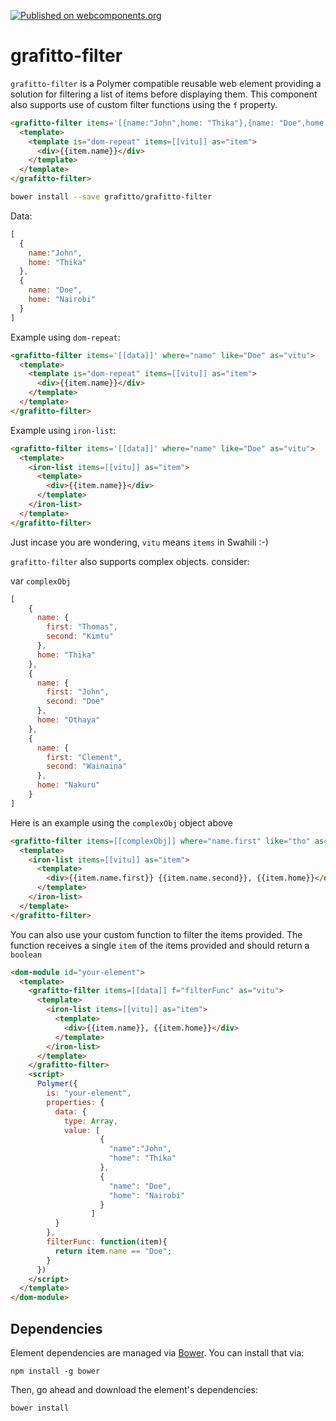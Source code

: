 [![Published on webcomponents.org](https://img.shields.io/badge/webcomponents.org-published-blue.svg)](https://www.webcomponents.org/element/owner/my-element)

# grafitto-filter

`grafitto-filter` is a Polymer compatible reusable web element providing a solution for filtering a list of items before displaying them. This component also supports use of custom filter functions using the `f` property. 

<!--
```
<custom-element-demo>
  <template>
    <link rel="import" href="grafitto-filter.html">
    <link rel="import" href="../iron-list/iron-list.html">
    <next-code-block></next-code-block>
  </template>
</custom-element-demo>
```
-->
```html
<grafitto-filter items='[{name:"John",home: "Thika"},{name: "Doe",home: "Nairobi"}]' where="name" like="Doe" as="vitu">
  <template>
    <template is="dom-repeat" items=[[vitu]] as="item">
      <div>{{item.name}}</div>
    </template>
  </template>
</grafitto-filter>
```

```bash
bower install --save grafitto/grafitto-filter
```
Data:
```javascript
[
  {
    name:"John",
    home: "Thika"
  },
  {
    name: "Doe",
    home: "Nairobi"
  }
]
```
Example using `dom-repeat`:

```html
<grafitto-filter items='[[data]]' where="name" like="Doe" as="vitu">
  <template>
    <template is="dom-repeat" items=[[vitu]] as="item">
      <div>{{item.name}}</div>
    </template>
  </template>
</grafitto-filter>
```

Example using `iron-list`:

```html
<grafitto-filter items='[[data]]' where="name" like="Doe" as="vitu">
  <template>
    <iron-list items=[[vitu]] as="item">
      <template>
        <div>{{item.name}}</div>
      </template>
    </iron-list>
  </template>
</grafitto-filter>
```
Just incase you are wondering, `vitu` means `items` in Swahili :-)

`grafitto-filter` also supports complex objects. consider:

var `complexObj`
```javascript
[
    {
      name: {
        first: "Thomas",
        second: "Kimtu"
      },
      home: "Thika"
    },
    {
      name: {
        first: "John",
        second: "Doe"
      },
      home: "Othaya"
    },
    {
      name: {
        first: "Clement",
        second: "Wainaina"
      },
      home: "Nakuru"
    }
]
``` 

Here is an example using the `complexObj` object above

```html
<grafitto-filter items=[[complexObj]] where="name.first" like="tho" as="vitu">
  <template>
    <iron-list items=[[vitu]] as="item">
      <template>
        <div>{{item.name.first}} {{item.name.second}}, {{item.home}}</div>
      </template>
    </iron-list>
  </template>
</grafitto-filter>
```
You can also use your custom function to filter the items provided.
The function receives a single `item` of the items provided and should return a `boolean` 

```html
<dom-module id="your-element">
  <template>
    <grafitto-filter items=[[data]] f="filterFunc" as="vitu">
      <template>
        <iron-list items=[[vitu]] as="item">
          <template>
            <div>{{item.name}}, {{item.home}}</div>
          </template>
        </iron-list>
      </template>
    </grafitto-filter>
    <script>
      Polymer({
        is: "your-element",
        properties: {
          data: {
            type: Array,
            value: [
                    {
                      "name":"John",
                      "home": "Thika"
                    },
                    {
                      "name": "Doe",
                      "home": "Nairobi"
                    }
                  ]
          }
        },
        filterFunc: function(item){
          return item.name == "Doe";
        }
      })
    </script>
  </template>
</dom-module>
```
## Dependencies

Element dependencies are managed via [Bower](http://bower.io/). You can
install that via:

    npm install -g bower

Then, go ahead and download the element's dependencies:

    bower install